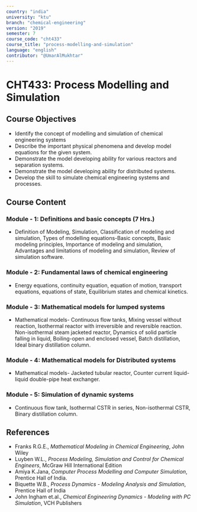 ```yaml
---
country: "india"
university: "ktu"
branch: "chemical-engineering"
version: "2019"
semester: 7
course_code: "cht433"
course_title: "process-modelling-and-simulation"
language: "english"
contributor: "@UmarAlMukhtar"
---
```


# CHT433: Process Modelling and Simulation

## Course Objectives

- Identify the concept of modelling and simulation of chemical engineering systems
- Describe the important physical phenomena and develop model equations for the given system.
- Demonstrate the model developing ability for various reactors and separation systems.
- Demonstrate the model developing ability for distributed systems.
- Develop the skill to simulate chemical engineering systems and processes.

## Course Content

### Module - 1: Definitions and basic concepts (7 Hrs.)

- Definition of Modeling, Simulation, Classification of modeling and simulation, Types of modelling equations-Basic concepts, Basic modeling principles, Importance of modeling and simulation, Advantages and limitations of modeling and simulation, Review of simulation software.

### Module - 2: Fundamental laws of chemical engineering

- Energy equations, continuity equation, equation of motion, transport equations, equations of state, Equilibrium states and chemical kinetics.

### Module - 3: Mathematical models for lumped systems

- Mathematical models- Continuous flow tanks, Mixing vessel without reaction, Isothermal reactor with irreversible and reversible reaction. Non-isothermal steam jacketed reactor, Dynamics of solid particle falling in liquid, Boiling-open and enclosed vessel, Batch distillation, Ideal binary distillation column.

### Module - 4: Mathematical models for Distributed systems

- Mathematical models- Jacketed tubular reactor, Counter current liquid-liquid double-pipe heat exchanger.

### Module - 5: Simulation of dynamic systems

- Continuous flow tank, Isothermal CSTR in series, Non-isothermal CSTR, Binary distillation column.

## References

- Franks R.G.E., _Mathematical Modeling in Chemical Engineering_, John Wiley
- Luyben W.L., _Process Modeling, Simulation and Control for Chemical Engineers_, McGraw Hill International Edition
- Amiya K.Jana, _Computer Process Modelling and Computer Simulation_, Prentice Hall of India.
- Biquette W.B., _Process Dynamics - Modeling Analysis and Simulation_, Prentice Hall of India
- John Ingham et.al., _Chemical Engineering Dynamics - Modeling with PC Simulation_, VCH Publishers
